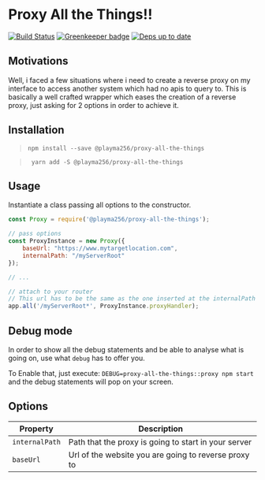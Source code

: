 # Proxy All the Things!!

[![Build Status](https://travis-ci.org/PlayMa256/proxy-all-the-things.svg?branch=master)](https://travis-ci.org/PlayMa256/proxy-all-the-things) [![Greenkeeper badge](https://badges.greenkeeper.io/PlayMa256/proxy-all-the-things.svg)](https://greenkeeper.io/)
[![Deps up to date](https://david-dm.org/PlayMa256/mmp.svg)](https://david-dm.org/PlayMa256/mmp.svg)

## Motivations
Well, i faced a few situations where i need to create a reverse proxy on my interface to access another system which had no apis to query to. This is basically a well crafted wrapper which eases the creation of a reverse proxy, just asking for 2 options in order to achieve it.

## Installation
> `npm install --save @playma256/proxy-all-the-things` 

>` yarn add -S @playma256/proxy-all-the-things` 

## Usage
Instantiate a class passing all options to the constructor.

```js
const Proxy = require('@playma256/proxy-all-the-things');

// pass options
const ProxyInstance = new Proxy({
	baseUrl: "https://www.mytargetlocation.com",
	internalPath: "/myServerRoot"
});

// ...

// attach to your router
// This url has to be the same as the one inserted at the internalPath option
app.all('/myServerRoot*', ProxyInstance.proxyHandler);
```

## Debug mode
In order to show all the debug statements and be able to analyse what is going on, use what `debug` has to offer you.

To Enable that, just execute: `DEBUG=proxy-all-the-things::proxy npm start` and the debug statements will pop on your screen.

## Options

| Property | Description |
|----------|-------------|
| `internalPath` | Path that the proxy is going to start in your server |
| `baseUrl` | Url of the website you are going to reverse proxy to |
